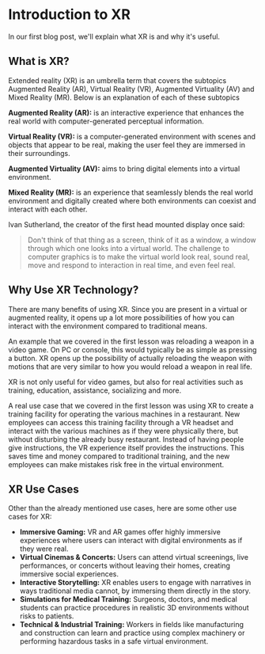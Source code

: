 # Introduction to XR
In our first blog post, we'll explain what XR is and why it's useful.

## What is XR?
Extended reality (XR) is an umbrella term that covers the subtopics Augmented Reality (AR), Virtual Reality (VR), Augmented Virtuality (AV) and Mixed Reality (MR). Below is an explanation of each of these subtopics

**Augmented Reality (AR):** is an interactive experience that enhances the real world with computer-generated perceptual information.

**Virtual Reality (VR):** is a computer-generated environment with scenes and objects that appear to be real, making the user feel they are immersed in their surroundings.

**Augmented Virtuality (AV):** aims to bring digital elements into a virtual environment.

**Mixed Reality (MR):** is an experience that seamlessly blends the real world environment and digitally created where both environments can coexist and interact with each other.

Ivan Sutherland, the creator of the first head mounted display once said:
>Don't think of that thing as a screen, think of it as a window, a window through which one looks into a virtual world. The challenge to computer graphics is to make the virtual world look real, sound real, move and respond to interaction in real time, and even feel real.

## Why Use XR Technology?
There are many benefits of using XR. Since you are present in a virtual or augmented reality, it opens up a lot more possibilities of how you can interact with the environment compared to traditional means.

An example that we covered in the first lesson was reloading a weapon in a video game. On PC or console, this would typically be as simple as pressing a button. XR opens up the possibility of actually reloading the weapon with motions that are very similar to how you would reload a weapon in real life.

XR is not only useful for video games, but also for real activities such as training, education, assistance, socializing and more.

A real use case that we covered in the first lesson was using XR to create a training facility for operating the various machines in a restaurant. New employees can access this training facility through a VR headset and interact with the various machines as if they were physically there, but without disturbing the already busy restaurant. Instead of having people give instructions, the VR experience itself provides the instructions. This saves time and money compared to traditional training, and the new employees can make mistakes risk free in the virtual environment.

## XR Use Cases
Other than the already mentioned use cases, here are some other use cases for XR:
- **Immersive Gaming:** VR and AR games offer highly immersive experiences where users can interact with digital environments as if they were real.
- **Virtual Cinemas & Concerts:** Users can attend virtual screenings, live performances, or concerts without leaving their homes, creating immersive social experiences.
- **Interactive Storytelling:** XR enables users to engage with narratives in ways traditional media cannot, by immersing them directly in the story.
- **Simulations for Medical Training:** Surgeons, doctors, and medical students can practice procedures in realistic 3D environments without risks to patients.
- **Technical & Industrial Training:** Workers in fields like manufacturing and construction can learn and practice using complex machinery or performing hazardous tasks in a safe virtual environment.

